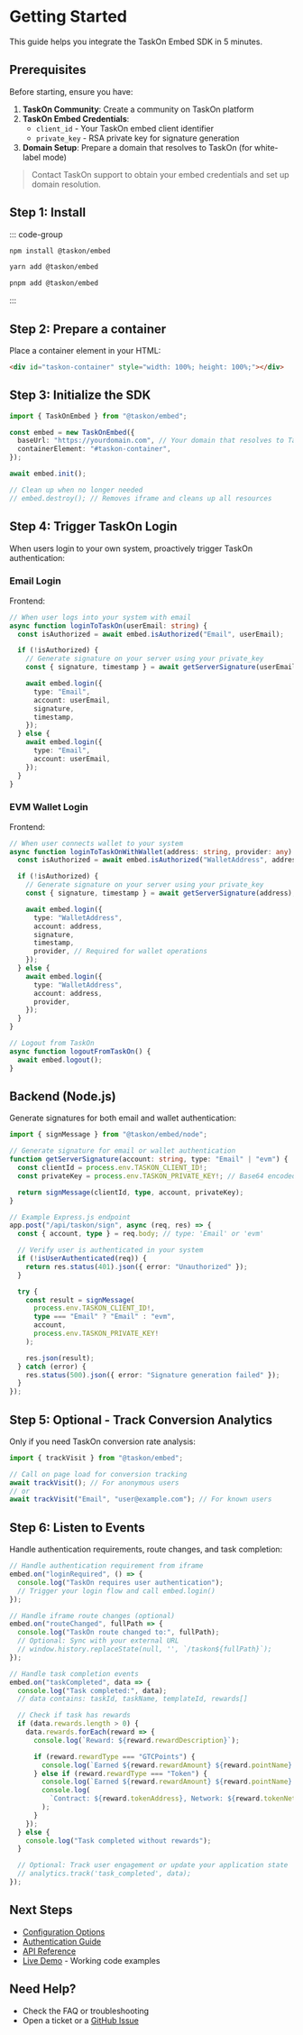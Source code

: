 # Getting Started

This guide helps you integrate the TaskOn Embed SDK in 5 minutes.

## Prerequisites

Before starting, ensure you have:

1. **TaskOn Community**: Create a community on TaskOn platform
2. **TaskOn Embed Credentials**:
   - `client_id` - Your TaskOn embed client identifier
   - `private_key` - RSA private key for signature generation
3. **Domain Setup**: Prepare a domain that resolves to TaskOn (for white-label mode)

> Contact TaskOn support to obtain your embed credentials and set up domain resolution.

## Step 1: Install

::: code-group

```bash [npm]
npm install @taskon/embed
```

```bash [yarn]
yarn add @taskon/embed
```

```bash [pnpm]
pnpm add @taskon/embed
```

:::

## Step 2: Prepare a container

Place a container element in your HTML:

```html
<div id="taskon-container" style="width: 100%; height: 100%;"></div>
```

## Step 3: Initialize the SDK

```typescript
import { TaskOnEmbed } from "@taskon/embed";

const embed = new TaskOnEmbed({
  baseUrl: "https://yourdomain.com", // Your domain that resolves to TaskOn
  containerElement: "#taskon-container",
});

await embed.init();

// Clean up when no longer needed
// embed.destroy(); // Removes iframe and cleans up all resources
```

## Step 4: Trigger TaskOn Login

When users login to your own system, proactively trigger TaskOn authentication:

### Email Login

Frontend:

```typescript
// When user logs into your system with email
async function loginToTaskOn(userEmail: string) {
  const isAuthorized = await embed.isAuthorized("Email", userEmail);

  if (!isAuthorized) {
    // Generate signature on your server using your private_key
    const { signature, timestamp } = await getServerSignature(userEmail);

    await embed.login({
      type: "Email",
      account: userEmail,
      signature,
      timestamp,
    });
  } else {
    await embed.login({
      type: "Email",
      account: userEmail,
    });
  }
}
```

### EVM Wallet Login

Frontend:

```typescript
// When user connects wallet to your system
async function loginToTaskOnWithWallet(address: string, provider: any) {
  const isAuthorized = await embed.isAuthorized("WalletAddress", address);

  if (!isAuthorized) {
    // Generate signature on your server using your private_key
    const { signature, timestamp } = await getServerSignature(address);

    await embed.login({
      type: "WalletAddress",
      account: address,
      signature,
      timestamp,
      provider, // Required for wallet operations
    });
  } else {
    await embed.login({
      type: "WalletAddress",
      account: address,
      provider,
    });
  }
}

// Logout from TaskOn
async function logoutFromTaskOn() {
  await embed.logout();
}
```

## Backend (Node.js)

Generate signatures for both email and wallet authentication:

```typescript
import { signMessage } from "@taskon/embed/node";

// Generate signature for email or wallet authentication
function getServerSignature(account: string, type: "Email" | "evm") {
  const clientId = process.env.TASKON_CLIENT_ID!;
  const privateKey = process.env.TASKON_PRIVATE_KEY!; // Base64 encoded RSA private key

  return signMessage(clientId, type, account, privateKey);
}

// Example Express.js endpoint
app.post("/api/taskon/sign", async (req, res) => {
  const { account, type } = req.body; // type: 'Email' or 'evm'

  // Verify user is authenticated in your system
  if (!isUserAuthenticated(req)) {
    return res.status(401).json({ error: "Unauthorized" });
  }

  try {
    const result = signMessage(
      process.env.TASKON_CLIENT_ID!,
      type === "Email" ? "Email" : "evm",
      account,
      process.env.TASKON_PRIVATE_KEY!
    );

    res.json(result);
  } catch (error) {
    res.status(500).json({ error: "Signature generation failed" });
  }
});
```

## Step 5: Optional - Track Conversion Analytics

Only if you need TaskOn conversion rate analysis:

```typescript
import { trackVisit } from "@taskon/embed";

// Call on page load for conversion tracking
await trackVisit(); // For anonymous users
// or
await trackVisit("Email", "user@example.com"); // For known users
```

## Step 6: Listen to Events

Handle authentication requirements, route changes, and task completion:

```typescript
// Handle authentication requirement from iframe
embed.on("loginRequired", () => {
  console.log("TaskOn requires user authentication");
  // Trigger your login flow and call embed.login()
});

// Handle iframe route changes (optional)
embed.on("routeChanged", fullPath => {
  console.log("TaskOn route changed to:", fullPath);
  // Optional: Sync with your external URL
  // window.history.replaceState(null, '', `/taskon${fullPath}`);
});

// Handle task completion events
embed.on("taskCompleted", data => {
  console.log("Task completed:", data);
  // data contains: taskId, taskName, templateId, rewards[]

  // Check if task has rewards
  if (data.rewards.length > 0) {
    data.rewards.forEach(reward => {
      console.log(`Reward: ${reward.rewardDescription}`);

      if (reward.rewardType === "GTCPoints") {
        console.log(`Earned ${reward.rewardAmount} ${reward.pointName} points`);
      } else if (reward.rewardType === "Token") {
        console.log(`Earned ${reward.rewardAmount} ${reward.pointName} tokens`);
        console.log(
          `Contract: ${reward.tokenAddress}, Network: ${reward.tokenNetwork}`
        );
      }
    });
  } else {
    console.log("Task completed without rewards");
  }

  // Optional: Track user engagement or update your application state
  // analytics.track('task_completed', data);
});
```

## Next Steps

- [Configuration Options](/guide/configuration)
- [Authentication Guide](/guide/authentication)
- [API Reference](/api/)
- [Live Demo](https://github.com/Taskon-xyz/whitelabel-demo-rainbowkit) - Working code examples

## Need Help?

- Check the FAQ or troubleshooting
- Open a ticket or a [GitHub Issue](https://github.com/Taskon-xyz/taskon-embed/issues)
